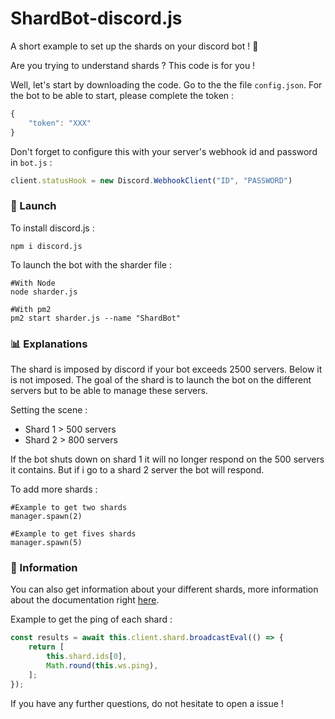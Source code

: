 # ShardBot-discord.js
A short example to set up the shards on your discord bot ! 🏓

Are you trying to understand shards ? This code is for you !

Well, let's start by downloading the code.
Go to the the file `config.json`.
For the bot to be able to start, please complete the token :

```js
{
    "token": "XXX"
}
```

Don't forget to configure this with your server's webhook id and password in `bot.js` :

```js
client.statusHook = new Discord.WebhookClient("ID", "PASSWORD")
```

### 🔔 Launch

To install discord.js :

```
npm i discord.js
```

To launch the bot with the sharder file :

```
#With Node
node sharder.js

#With pm2
pm2 start sharder.js --name "ShardBot"
```

### 📊 Explanations

The shard is imposed by discord if your bot exceeds 2500 servers. Below it is not imposed.
The goal of the shard is to launch the bot on the different servers but to be able to manage these servers.

Setting the scene :

- Shard 1 > 500 servers
- Shard 2 > 800 servers

If the bot shuts down on shard 1 it will no longer respond on the 500 servers it contains.
But if i go to a shard 2 server the bot will respond.

To add more shards :

```
#Example to get two shards
manager.spawn(2)

#Example to get fives shards
manager.spawn(5)
```

### 👑 Information

You can also get information about your different shards, more information about the documentation right [here](https://discordjs.guide/sharding/additional-information.html#eval-arguments).

Example to get the ping of each shard :

```js
const results = await this.client.shard.broadcastEval(() => {
    return [
        this.shard.ids[0],
        Math.round(this.ws.ping),
    ];
});
```

If you have any further questions, do not hesitate to open a issue !
